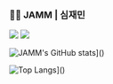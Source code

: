 ### 🐻‍❄️ JAMM | 심재민

<a href="https://velog.io/@sjm1013ok" target="_blank"><img src="https://img.shields.io/badge/Velog-20C997?style=flat-square&logo=Velog&logoColor=white"/></a>
<img src="https://img.shields.io/badge/apvmf32@gmail.com-EA4335?style=flat-square&logo=Gmail&logoColor=white"/>

![JAMM's GitHub stats](https://github-readme-stats.vercel.app/api?username=JAMM-JAMM)]()

![Top Langs](https://github-readme-stats.vercel.app/api/top-langs/?username=JAMM-JAMM&langs_count=10&layout=compact)]()

<!--
**JAMM-JAMM/JAMM-JAMM** is a ✨ _special_ ✨ repository because its `README.md` (this file) appears on your GitHub profile.

Here are some ideas to get you started:

- 🔭 I’m currently working on ...
- 🌱 I’m currently learning ...
- 👯 I’m looking to collaborate on ...
- 🤔 I’m looking for help with ...
- 💬 Ask me about ...
- 📫 How to reach me: ...
- 😄 Pronouns: ...
- ⚡ Fun fact: ...
-->
